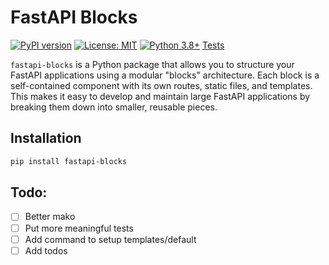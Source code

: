 # FastAPI Blocks

[![PyPI version](https://badge.fury.io/py/fastapi-blocks.svg)](https://badge.fury.io/py/fastapi-blocks)
[![License: MIT](https://img.shields.io/badge/License-MIT-yellow.svg)](https://opensource.org/licenses/MIT)
[![Python 3.8+](https://img.shields.io/badge/python-3.8+-blue.svg)](https://www.python.org/downloads/release/python-380/)
[Tests](https://github.com/r3sbarra/fastapi-blocks/actions/workflows/python-tests.yml/badge.svg)


`fastapi-blocks` is a Python package that allows you to structure your FastAPI applications using a modular "blocks" architecture. Each block is a self-contained component with its own routes, static files, and templates. This makes it easy to develop and maintain large FastAPI applications by breaking them down into smaller, reusable pieces.

## Installation

```bash
pip install fastapi-blocks
```

## Todo:

- [ ] Better mako
- [ ] Put more meaningful tests
- [ ] Add command to setup templates/default
- [ ] Add todos